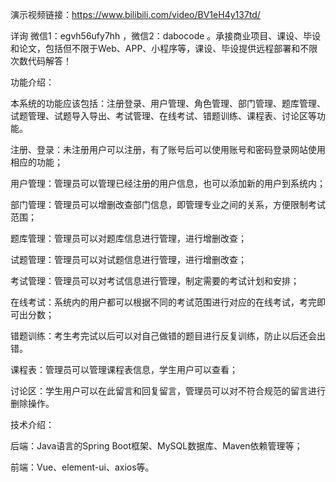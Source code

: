 演示视频链接：https://www.bilibili.com/video/BV1eH4y137td/

详询 微信1：egvh56ufy7hh ，微信2：dabocode  。承接商业项目、课设、毕设和论文，包括但不限于Web、APP、小程序等，课设、毕设提供远程部署和不限次数代码解答！

功能介绍：

本系统的功能应该包括：注册登录、用户管理、角色管理、部门管理、题库管理、试题管理、试题导入导出、考试管理、在线考试、错题训练、课程表、讨论区等功能。

注册、登录：未注册用户可以注册，有了账号后可以使用账号和密码登录网站使用相应的功能；

用户管理：管理员可以管理已经注册的用户信息，也可以添加新的用户到系统内；

部门管理：管理员可以增删改查部门信息，即管理专业之间的关系，方便限制考试范围；

题库管理：管理员可以对题库信息进行管理，进行增删改查；

试题管理：管理员可以对试题信息进行管理，进行增删改查；

考试管理：管理员可以对考试信息进行管理，制定需要的考试计划和安排；

在线考试：系统内的用户都可以根据不同的考试范围进行对应的在线考试，考完即可出分数；

错题训练：考生考完试以后可以对自己做错的题目进行反复训练，防止以后还会出错。

课程表：管理员可以管理课程表信息，学生用户可以查看；

讨论区：学生用户可以在此留言和回复留言，管理员可以对不符合规范的留言进行删除操作。

技术介绍：

后端：Java语言的Spring Boot框架、MySQL数据库、Maven依赖管理等；

前端：Vue、element-ui、axios等。
